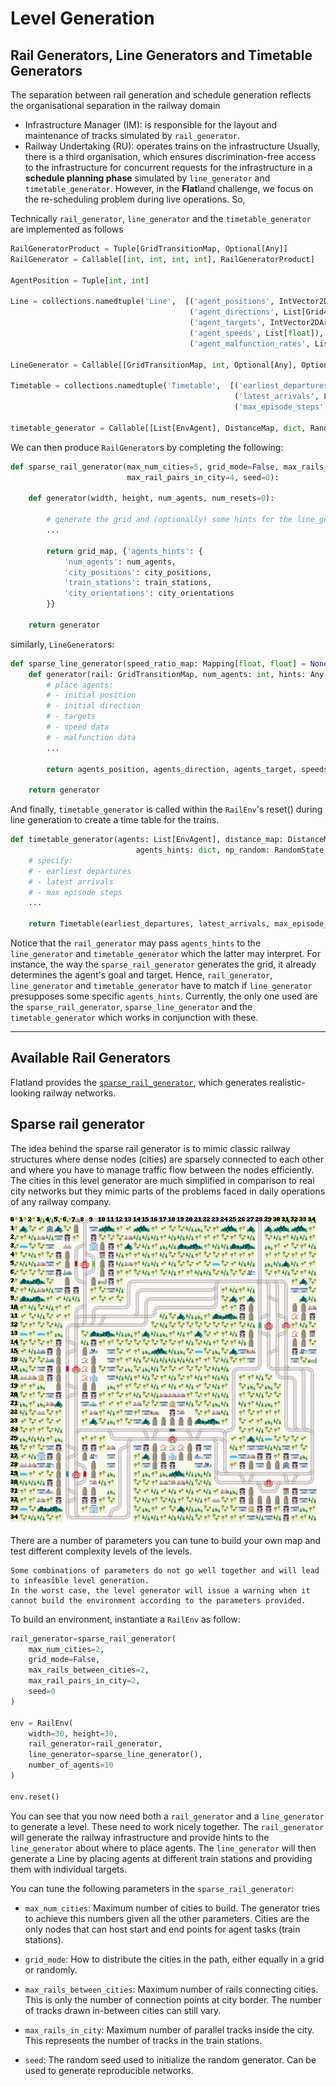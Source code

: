 Level Generation
================

## Rail Generators, Line Generators and Timetable Generators
The separation between rail generation and schedule generation reflects the organisational separation in the railway domain
- Infrastructure Manager (IM): is responsible for the layout and maintenance of tracks simulated by `rail_generator`.
- Railway Undertaking (RU): operates trains on the infrastructure
Usually, there is a third organisation, which ensures discrimination-free access to the infrastructure for concurrent requests for the infrastructure in a **schedule planning phase** simulated by `line_generator` and `timetable_generator`.
However, in the **Flat**land challenge, we focus on the re-scheduling problem during live operations. So, 

Technically `rail_generator`, `line_generator` and the `timetable_generator` are implemented as follows 
```python
RailGeneratorProduct = Tuple[GridTransitionMap, Optional[Any]]
RailGenerator = Callable[[int, int, int, int], RailGeneratorProduct]

AgentPosition = Tuple[int, int]

Line = collections.namedtuple('Line',  [('agent_positions', IntVector2DArray),
                                        ('agent_directions', List[Grid4TransitionsEnum]),
                                        ('agent_targets', IntVector2DArray),
                                        ('agent_speeds', List[float]),
                                        ('agent_malfunction_rates', List[int])])

LineGenerator = Callable[[GridTransitionMap, int, Optional[Any], Optional[int]], Line]

Timetable = collections.namedtuple('Timetable',  [('earliest_departures', List[int]),
                                                  ('latest_arrivals', List[int]),
                                                  ('max_episode_steps', int)])

timetable_generator = Callable[[List[EnvAgent], DistanceMap, dict, RandomState], Timetable]
```

We can then produce `RailGenerator`s by completing the following:
```python
def sparse_rail_generator(max_num_cities=5, grid_mode=False, max_rails_between_cities=4,
                          max_rail_pairs_in_city=4, seed=0):

    def generator(width, height, num_agents, num_resets=0):

        # generate the grid and (optionally) some hints for the line_generator
        ...

        return grid_map, {'agents_hints': {
            'num_agents': num_agents,
            'city_positions': city_positions,
            'train_stations': train_stations,
            'city_orientations': city_orientations
        }}

    return generator
```
similarly, `LineGenerator`s:
```python
def sparse_line_generator(speed_ratio_map: Mapping[float, float] = None) -> LineGenerator:
    def generator(rail: GridTransitionMap, num_agents: int, hints: Any = None):
        # place agents:
        # - initial position
        # - initial direction
        # - targets
        # - speed data
        # - malfunction data
        ...

        return agents_position, agents_direction, agents_target, speeds, agents_malfunction

    return generator
```

And finally, `timetable_generator` is called within the `RailEnv`'s reset() during line generation to create a time table for the trains.

```python
def timetable_generator(agents: List[EnvAgent], distance_map: DistanceMap, 
                            agents_hints: dict, np_random: RandomState = None) -> Timetable:
    # specify:
    # - earliest departures
    # - latest arrivals
    # - max episode steps
    ...

    return Timetable(earliest_departures, latest_arrivals, max_episode_steps)
```

Notice that the `rail_generator` may pass `agents_hints` to the  `line_generator` and `timetable_generator` which the latter may interpret.
For instance, the way the `sparse_rail_generator` generates the grid, it already determines the agent's goal and target.
Hence, `rail_generator`, `line_generator` and  `timetable_generator` have to match if `line_generator` presupposes some specific `agents_hints`.
Currently, the only one used are the `sparse_rail_generator`, `sparse_line_generator` and the `timetable_generator` which works in conjunction with these.
______________
## Available Rail Generators

Flatland provides the [`sparse_rail_generator`](https://gitlab.aicrowd.com/flatland/flatland/blob/master/flatland/envs/rail_generators.py#L563), which generates realistic-looking railway networks.

Sparse rail generator
---------------------

The idea behind the sparse rail generator is to mimic classic railway structures where dense nodes (cities) are sparsely connected to each other and where you have to manage traffic flow between the nodes efficiently.
The cities in this level generator are much simplified in comparison to real city networks but they mimic parts of the problems faced in daily operations of any railway company.

![sparse rail](../assets/images/sparse_railway.png)

There are a number of parameters you can tune to build your own map and test different complexity levels of the levels.

```{note}
Some combinations of parameters do not go well together and will lead to infeasible level generation.
In the worst case, the level generator will issue a warning when it cannot build the environment according to the parameters provided.
```

To build an environment, instantiate a `RailEnv` as follow:

```python
rail_generator=sparse_rail_generator(
    max_num_cities=2,
    grid_mode=False,
    max_rails_between_cities=2,
    max_rail_pairs_in_city=2, 
    seed=0
)

env = RailEnv(
    width=30, height=30,
    rail_generator=rail_generator,
    line_generator=sparse_line_generator(),
    number_of_agents=10
)

env.reset()
```

You can see that you now need both a `rail_generator` and a `line_generator` to generate a level. These need to work nicely together. The `rail_generator` will generate the railway infrastructure and provide hints to the `line_generator` about where to place agents. The `line_generator` will then generate a Line by placing agents at different train stations and providing them with individual targets.

You can tune the following parameters in the `sparse_rail_generator`:

- `max_num_cities`: Maximum number of cities to build. The generator tries to achieve this numbers given all the other parameters. Cities are the only nodes that can host start and end points for agent tasks (train stations). 

- `grid_mode`: How to distribute the cities in the path, either equally in a grid or randomly.

- `max_rails_between_cities`: Maximum number of rails connecting cities. This is only the number of connection points at city border. The number of tracks drawn in-between cities can still vary.

- `max_rails_in_city`: Maximum number of parallel tracks inside the city. This represents the number of tracks in the train stations.

- `seed`: The random seed used to initialize the random generator. Can be used to generate reproducible networks.



